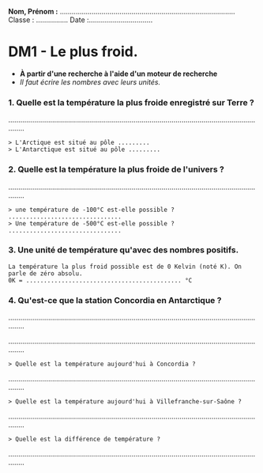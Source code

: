 **Nom, Prénom :** ........................................................................................ Classe : ................ Date :................................

# DM1 - Le plus froid.

* **À partir d'une recherche à l'aide d'un moteur de recherche**
* *Il faut écrire les nombres avec leurs unités.*

### 1. Quelle est la température la plus froide enregistré sur Terre ?
....................................................................................................................................

	> L'Arctique est situé au pôle .........
	> L'Antarctique est situé au pôle .........
	
### 2. Quelle est la température la plus froide de l'univers ?
....................................................................................................................................

	> une température de -100°C est-elle possible ? ................................
	> Une température de -500°C est-elle possible ? ................................
	
### 3. Une unité de température qu'avec des nombres positifs.
	La température la plus froid possible est de 0 Kelvin (noté K). On parle de zéro absolu.
	0K = ............................................ °C
	
### 4. Qu'est-ce que la station Concordia en Antarctique ?
....................................................................................................................................

....................................................................................................................................

	> Quelle est la température aujourd'hui à Concordia ?
....................................................................................................................................

	> Quelle est la température aujourd'hui à Villefranche-sur-Saône ?
....................................................................................................................................

	> Quelle est la différence de température ?
....................................................................................................................................